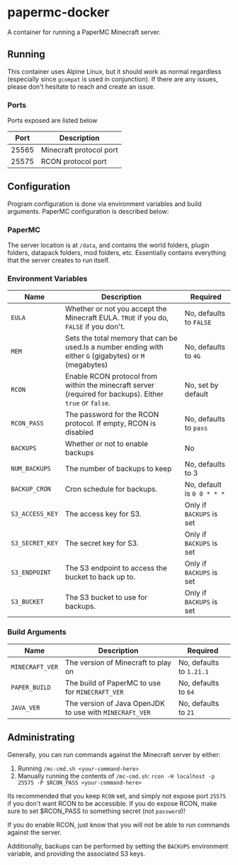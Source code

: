# papermc-docker

A container for running a PaperMC Minecraft server.

## Running

This container uses Alpine Linux, but it should work as normal regardless (especially since `gcompat` is used in
conjunction). If there are any issues, please don't hesitate to reach and create an issue.

### Ports

Ports exposed are listed below

| Port  | Description             |
| ----- | ----------------------- |
| 25565 | Minecraft protocol port |
| 25575 | RCON protocol port      |

## Configuration

Program configuration is done via environment variables and build arguments. PaperMC configuration is described below:

### PaperMC

The server location is at `/data`, and contains the world folders, plugin folders, datapack folders, mod folders, etc. Essentially contains
everything that the server creates to run itself.

### Environment Variables

| Name            | Description                                                                                              | Required                   |
| --------------- | -------------------------------------------------------------------------------------------------------- | -------------------------- |
| `EULA`          | Whether or not you accept the Minecraft EULA. `TRUE` if you do, `FALSE` if you don't.                    | No, defaults to `FALSE`    |
| `MEM`           | Sets the total memory that can be used.Is a number ending with either `G` (gigabytes) or `M` (megabytes) | No, defaults to `4G`       |
| `RCON`          | Enable RCON protocol from within the minecraft server (required for backups). Either `true` or `false`.  | No, set by default         |
| `RCON_PASS`     | The password for the RCON protocol. If empty, RCON is disabled                                           | No, defaults to `pass`     |
| `BACKUPS`       | Whether or not to enable backups                                                                         | No                         |
| `NUM_BACKUPS`   | The number of backups to keep                                                                            | No, defaults to 3          |
| `BACKUP_CRON`   | Cron schedule for backups.                                                                               | No, default is `0 0 * * *` |
| `S3_ACCESS_KEY` | The access key for S3.                                                                                   | Only if `BACKUPS` is set   |
| `S3_SECRET_KEY` | The secret key for S3.                                                                                   | Only if `BACKUPS` is set   |
| `S3_ENDPOINT`   | The S3 endpoint to access the bucket to back up to.                                                      | Only if `BACKUPS` is set   |
| `S3_BUCKET`     | The S3 bucket to use for backups.                                                                        | Only if `BACKUPS` is set   |

### Build Arguments

| Name            | Description                                             | Required                 |
| --------------- | ------------------------------------------------------- | ------------------------ |
| `MINECRAFT_VER` | The version of Minecraft to play on                     | No, defaults to `1.21.1` |
| `PAPER_BUILD`   | The build of PaperMC to use for `MINECRAFT_VER`         | No, defaults to `64`     |
| `JAVA_VER`      | The version of Java OpenJDK to use with `MINECRAFt_VER` | No, defaults to `21`     |

## Administrating

Generally, you can run commands against the Minecraft server by either:

1. Running `/mc-cmd.sh <your-command-here>`
2. Manually running the contents of `/mc-cmd.sh`: `rcon -H localhost -p 25575 -P $RCON_PASS <your-command-here>`

Its recommended that you keep `RCON` set, and simply not expose port `25575` if you don't want RCON to be accessible. If
you do expose RCON, make sure to set $RCON_PASS to something secret (not `password`)!

If you do enable RCON, just know that you will not be able to run commands against the server.

Additionally, backups can be performed by setting the `BACKUPS` environment variable, and providing the associated S3 keys.
